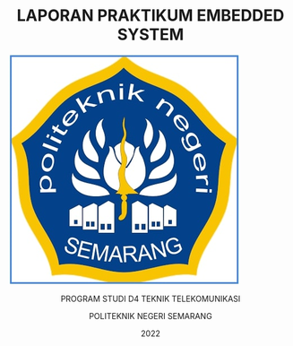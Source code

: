 <h1 align="center">LAPORAN PRAKTIKUM EMBEDDED SYSTEM</h1>
<img src="/Jepretan Layar 2016-12-17 pada 09.37.12.jpg">
<p align="center">PROGRAM STUDI D4 TEKNIK TELEKOMUNIKASI</p>
<p align="center">POLITEKNIK NEGERI SEMARANG</p>
<p align="center">2022</>
